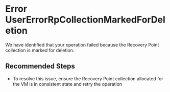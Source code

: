 <properties
	pageTitle="UserErrorRpCollectionMarkedForDeletion"
	description="UserErrorRpCollectionMarkedForDeletion"
	infoBubbleText="Operation failed as the RP Collection is marked for deletion."
	service="microsoft.recoveryservices"
	resource="backup"
	authors="srinathvasireddy"
	ms.author="srinathvasireddy"
	displayOrder=""
	articleId="azurebackup-crc-usererrorrpcollectionmarkedfordeletion"
	diagnosticScenario="azurebackup-crc-usererrorrpcollectionmarkedfordeletion"
	selfHelpType="diagnostics"
	supportTopicIds=""
	resourceTags=""
	productPesIds="15207"
	cloudEnvironments="public"
/>

# Error UserErrorRpCollectionMarkedForDeletion

<!--issueDescription-->
We have identified that your operation failed because the Recovery Point collection is marked for deletion.
<!--/issueDescription-->

## **Recommended Steps**

* To resolve this issue, ensure the Recovery Point collection allocated for the VM is in consistent state and retry the operation
